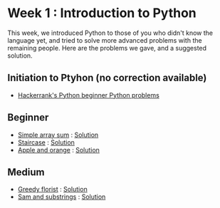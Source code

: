 # Week 1 : Introduction to Python
This week, we introduced Python to those of you who didn't know the language yet,
and tried to solve more advanced problems with the remaining people. Here are the problems we gave, and a suggested solution.

## Initiation to Ptyhon (no correction available)
 - [Hackerrank's Python beginner Python problems](https://www.hackerrank.com/domains/python)

## Beginner
 - [Simple array sum](https://www.hackerrank.com/challenges/simple-array-sum/problem) : [Solution](simple_array_sum.py)
 - [Staircase](https://www.hackerrank.com/challenges/staircase/problem) : [Solution](staircase.py)
 - [Apple and orange](https://www.hackerrank.com/challenges/apple-and-orange/problem) : [Solution](apple_and_orange.py)

## Medium
 - [Greedy florist](https://www.hackerrank.com/challenges/greedy-florist/problem) : [Solution](greedy_florist.py)
 - [Sam and substrings](https://www.hackerrank.com/challenges/sam-and-substrings/problem) : [Solution](sam_and_substrings.py)
